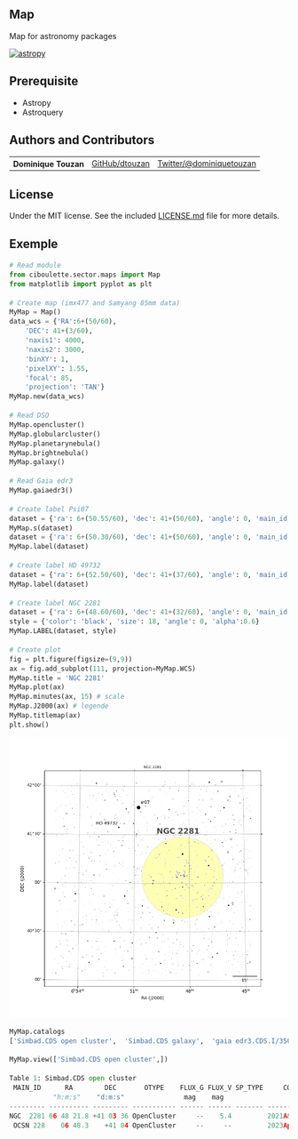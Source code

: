 ## Map
Map for astronomy packages

[![astropy](http://img.shields.io/badge/powered%20by-AstroPy-orange.svg?style=flat)](http://www.astropy.org/) 

## Prerequisite
  - Astropy
  - Astroquery

## Authors and Contributors

<table><tbody>
<tr><th align="left">Dominique Touzan</th><td><a href="https://github.com/dtouzan/ciboulette">GitHub/dtouzan</a></td><td><a href="http://twitter.com/dominiquetouzan">Twitter/@dominiquetouzan</a></td></tr>
</tbody></table>

## License

Under the MIT license. See the included [LICENSE.md](./LICENSE.md) file for more details.

## Exemple
```python
# Read module
from ciboulette.sector.maps import Map
from matplotlib import pyplot as plt

# Create map (imx477 and Samyang 85mm data)
MyMap = Map()
data_wcs = {'RA':6+(50/60), 
	'DEC': 41+(3/60), 
	'naxis1': 4000, 
	'naxis2': 3000, 
	'binXY': 1, 
	'pixelXY': 1.55, 
	'focal': 85, 
	'projection': 'TAN'}
MyMap.new(data_wcs)

# Read DSO
MyMap.opencluster()
MyMap.globularcluster()
MyMap.planetarynebula()
MyMap.brightnebula()
MyMap.galaxy()

# Read Gaia edr3
MyMap.gaiaedr3()

# Create label Psi07 
dataset = {'ra': 6+(50.55/60), 'dec': 41+(50/60), 'angle': 0, 'main_id': "psi"}
MyMap.s(dataset)
dataset = {'ra': 6+(50.30/60), 'dec': 41+(50/60), 'angle': 0, 'main_id': "07"}
MyMap.label(dataset)

# Create label HD 49732
dataset = {'ra': 6+(52.50/60), 'dec': 41+(37/60), 'angle': 0, 'main_id': "HD 49732"}
MyMap.label(dataset)

# Create label NGC 2281
dataset = {'ra': 6+(48.60/60), 'dec': 41+(32/60), 'angle': 0, 'main_id': "NGC 2281"}
style = {'color': 'black', 'size': 18, 'angle': 0, 'alpha':0.6}
MyMap.LABEL(dataset, style)

# Create plot
fig = plt.figure(figsize=(9,9))
ax = fig.add_subplot(111, projection=MyMap.WCS)
MyMap.title = 'NGC 2281'
MyMap.plot(ax)
MyMap.minutes(ax, 15) # scale
MyMap.J2000(ax) # legende
MyMap.titlemap(ax)
plt.show()
```
![image](output.png)
```python
MyMap.catalogs
['Simbad.CDS open cluster',  'Simbad.CDS galaxy',  'gaia edr3.CDS.I/350/gaiaedr3',  'label']
 
MyMap.view(['Simbad.CDS open cluster',])
 
Table 1: Simbad.CDS open cluster
 MAIN_ID      RA        DEC       OTYPE    FLUX_G FLUX_V SP_TYPE     COO_BIBCODE    
           "h:m:s"    "d:m:s"               mag    mag                              
--------- ---------- --------- ----------- ------ ------ ------- -------------------
NGC  2281 06 48 21.8 +41 03 36 OpenCluster     --    5.4         2021A&A...647A..19T
 OCSN 228    06 48.3    +41 04 OpenCluster     --     --         2023ApJS..265...12Q
```